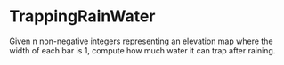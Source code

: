 # TrappingRainWater
Given n non-negative integers representing an elevation map where the width of each bar is 1, compute how much water it can trap after raining.
